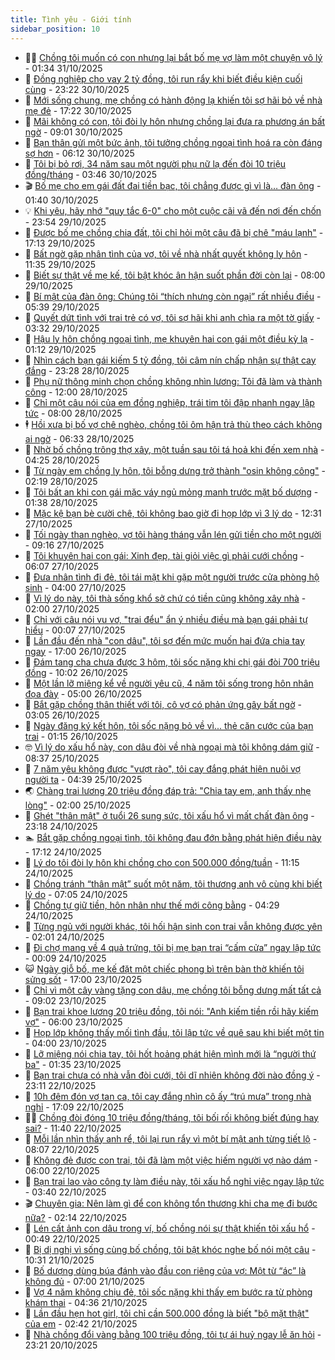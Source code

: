 ```yaml
---
title: Tình yêu - Giới tính
sidebar_position: 10
---
```


<!-- dantri-tinh-yeu-gioi-tinh:START -->
- 👨‍🏫 [Chồng tôi muốn có con nhưng lại bắt bố mẹ vợ làm một chuyện vô lý](https://dantri.com.vn/tinh-yeu-gioi-tinh/chong-toi-muon-co-con-nhung-lai-bat-bo-me-vo-lam-mot-chuyen-vo-ly-20251031005301515.htm) - 01:34 31/10/2025
- 🦣 [Đồng nghiệp cho vay 2 tỷ đồng, tôi run rẩy khi biết điều kiện cuối cùng](https://dantri.com.vn/tinh-yeu-gioi-tinh/dong-nghiep-cho-vay-2-ty-dong-toi-run-ray-khi-biet-dieu-kien-cuoi-cung-20251030120310268.htm) - 23:22 30/10/2025
- 🔭 [Mới sống chung, mẹ chồng có hành động lạ khiến tôi sợ hãi bỏ về nhà mẹ đẻ](https://dantri.com.vn/tinh-yeu-gioi-tinh/moi-song-chung-me-chong-co-hanh-dong-la-khien-toi-so-hai-bo-ve-nha-me-de-20251030144715975.htm) - 17:22 30/10/2025
- 🧐 [Mãi không có con, tôi đòi ly hôn nhưng chồng lại đưa ra phương án bất ngờ](https://dantri.com.vn/tinh-yeu-gioi-tinh/mai-khong-co-con-toi-doi-ly-hon-nhung-chong-lai-dua-ra-phuong-an-bat-ngo-20251030140208208.htm) - 09:01 30/10/2025
- 🫶 [Bạn thân gửi một bức ảnh, tôi tưởng chồng ngoại tình hoá ra còn đáng sợ hơn](https://dantri.com.vn/tinh-yeu-gioi-tinh/ban-than-gui-mot-buc-anh-toi-tuong-chong-ngoai-tinh-hoa-ra-con-dang-so-hon-20251024091554857.htm) - 06:12 30/10/2025
- 💃 [Tôi bị bỏ rơi, 34 năm sau một người phụ nữ lạ đến đòi 10 triệu đồng/tháng](https://dantri.com.vn/tinh-yeu-gioi-tinh/toi-bi-bo-roi-34-nam-sau-mot-nguoi-phu-nu-la-den-doi-10-trieu-dongthang-20251030071738150.htm) - 03:46 30/10/2025
- 🎬 [Bố mẹ cho em gái đất đai tiền bạc, tôi chẳng được gì vì là… đàn ông](https://dantri.com.vn/tinh-yeu-gioi-tinh/bo-me-cho-em-gai-dat-dai-tien-bac-toi-chang-duoc-gi-vi-la-dan-ong-20251028164645755.htm) - 01:40 30/10/2025
- 💡 [Khi yêu, hãy nhớ &quot;quy tắc 6-0&quot; cho một cuộc cãi vã đến nơi đến chốn](https://dantri.com.vn/tinh-yeu-gioi-tinh/khi-yeu-hay-nho-quy-tac-6-0-cho-mot-cuoc-cai-va-den-noi-den-chon-20251029092112789.htm) - 23:54 29/10/2025
- 🙉 [Được bố mẹ chồng chia đất, tôi chỉ hỏi một câu đã bị chê &quot;máu lạnh&quot;](https://dantri.com.vn/tinh-yeu-gioi-tinh/duoc-bo-me-chong-chia-dat-toi-chi-hoi-mot-cau-da-bi-che-mau-lanh-20251030001220386.htm) - 17:13 29/10/2025
- 🚦 [Bất ngờ gặp nhân tình của vợ, tôi về nhà nhất quyết không ly hôn](https://dantri.com.vn/tinh-yeu-gioi-tinh/bat-ngo-gap-nhan-tinh-cua-vo-toi-ve-nha-nhat-quyet-khong-ly-hon-20251029110150626.htm) - 11:35 29/10/2025
- 🥸 [Biết sự thật về mẹ kế, tôi bật khóc ân hận suốt phần đời còn lại](https://dantri.com.vn/tinh-yeu-gioi-tinh/biet-su-that-ve-me-ke-toi-bat-khoc-an-han-suot-phan-doi-con-lai-20251024164601069.htm) - 08:00 29/10/2025
- 🤡 [Bí mật của đàn ông: Chúng tôi “thích nhưng còn ngại” rất nhiều điều](https://dantri.com.vn/tinh-yeu-gioi-tinh/bi-mat-cua-dan-ong-chung-toi-thich-nhung-con-ngai-rat-nhieu-dieu-20251025111254651.htm) - 05:39 29/10/2025
- 🦩 [Quyết dứt tình với trai trẻ có vợ, tôi sợ hãi khi anh chìa ra một tờ giấy](https://dantri.com.vn/tinh-yeu-gioi-tinh/quyet-dut-tinh-voi-trai-tre-co-vo-toi-so-hai-khi-anh-chia-ra-mot-to-giay-20251028150319428.htm) - 03:32 29/10/2025
- 🤡 [Hậu ly hôn chồng ngoại tình, mẹ khuyên hai con gái một điều kỳ lạ](https://dantri.com.vn/tinh-yeu-gioi-tinh/hau-ly-hon-chong-ngoai-tinh-me-khuyen-hai-con-gai-mot-dieu-ky-la-20251028194254727.htm) - 01:12 29/10/2025
- 🌊 [Nhìn cách bạn gái kiếm 5 tỷ đồng, tôi câm nín chấp nhận sự thật cay đắng](https://dantri.com.vn/tinh-yeu-gioi-tinh/nhin-cach-ban-gai-kiem-5-ty-dong-toi-cam-nin-chap-nhan-su-that-cay-dang-20251028141340997.htm) - 23:28 28/10/2025
- 🐘 [Phụ nữ thông minh chọn chồng không nhìn lương: Tôi đã làm và thành công](https://dantri.com.vn/tinh-yeu-gioi-tinh/phu-nu-thong-minh-chon-chong-khong-nhin-luong-toi-da-lam-va-thanh-cong-20251028145126383.htm) - 12:00 28/10/2025
- 🚀 [Chỉ một câu nói của em đồng nghiệp, trái tim tôi đập nhanh ngay lập tức](https://dantri.com.vn/tinh-yeu-gioi-tinh/chi-mot-cau-noi-cua-em-dong-nghiep-trai-tim-toi-dap-nhanh-ngay-lap-tuc-20251028141948634.htm) - 08:00 28/10/2025
- 🕴 [Hồi xưa bị bố vợ chê nghèo, chồng tôi ôm hận trả thù theo cách không ai ngờ](https://dantri.com.vn/tinh-yeu-gioi-tinh/hoi-xua-bi-bo-vo-che-ngheo-chong-toi-om-han-tra-thu-theo-cach-khong-ai-ngo-20251028093408357.htm) - 06:33 28/10/2025
- 🚀 [Nhờ bố chồng trông thợ xây, một tuần sau tôi tá hoả khi đến xem nhà](https://dantri.com.vn/tinh-yeu-gioi-tinh/nho-bo-chong-trong-tho-xay-mot-tuan-sau-toi-ta-hoa-khi-den-xem-nha-20251028091335526.htm) - 04:25 28/10/2025
- 👺 [Từ ngày em chồng ly hôn, tôi bỗng dưng trở thành &quot;osin không công&quot;](https://dantri.com.vn/tinh-yeu-gioi-tinh/tu-ngay-em-chong-ly-hon-toi-bong-dung-tro-thanh-osin-khong-cong-20251028085629826.htm) - 02:19 28/10/2025
- 💄 [Tôi bất an khi con gái mặc váy ngủ mỏng manh trước mặt bố dượng](https://dantri.com.vn/tinh-yeu-gioi-tinh/toi-bat-an-khi-con-gai-mac-vay-ngu-mong-manh-truoc-mat-bo-duong-20251027151535729.htm) - 01:38 28/10/2025
- 🌊 [Mặc kệ bạn bè cười chê, tôi không bao giờ đi họp lớp vì 3 lý do](https://dantri.com.vn/tinh-yeu-gioi-tinh/mac-ke-ban-be-cuoi-che-toi-khong-bao-gio-di-hop-lop-vi-3-ly-do-20251027163515209.htm) - 12:31 27/10/2025
- 🚦 [Tối ngày than nghèo, vợ tôi hàng tháng vẫn lén gửi tiền cho một người](https://dantri.com.vn/tinh-yeu-gioi-tinh/toi-ngay-than-ngheo-vo-toi-hang-thang-van-len-gui-tien-cho-mot-nguoi-20251027161557856.htm) - 09:16 27/10/2025
- 👹 [Tôi khuyên hai con gái: Xinh đẹp, tài giỏi việc gì phải cưới chồng](https://dantri.com.vn/tinh-yeu-gioi-tinh/toi-khuyen-hai-con-gai-xinh-dep-tai-gioi-viec-gi-phai-cuoi-chong-20251027120801397.htm) - 06:07 27/10/2025
- 🚀 [Đưa nhân tình đi đẻ, tôi tái mặt khi gặp một người trước cửa phòng hộ sinh](https://dantri.com.vn/tinh-yeu-gioi-tinh/dua-nhan-tinh-di-de-toi-tai-mat-khi-gap-mot-nguoi-truoc-cua-phong-ho-sinh-20251027065442453.htm) - 04:00 27/10/2025
- 🌁 [Vì lý do này, tôi thà sống khổ sở chứ có tiền cũng không xây nhà](https://dantri.com.vn/tinh-yeu-gioi-tinh/vi-ly-do-nay-toi-tha-song-kho-so-chu-co-tien-cung-khong-xay-nha-20251027073336032.htm) - 02:00 27/10/2025
- 🧰 [Chỉ với câu nói vu vơ, &quot;trai đểu&quot; ẩn ý nhiều điều mà bạn gái phải tự hiểu](https://dantri.com.vn/tinh-yeu-gioi-tinh/chi-voi-cau-noi-vu-vo-trai-deu-an-y-nhieu-dieu-ma-ban-gai-phai-tu-hieu-20251024002318553.htm) - 00:07 27/10/2025
- 🦅 [Lần đầu đến nhà &quot;con dâu&quot;, tôi sợ đến mức muốn hai đứa chia tay ngay](https://dantri.com.vn/tinh-yeu-gioi-tinh/lan-dau-den-nha-con-dau-toi-so-den-muc-muon-hai-dua-chia-tay-ngay-20251026172106482.htm) - 17:00 26/10/2025
- 🌈 [Đám tang cha chưa được 3 hôm, tôi sốc nặng khi chị gái đòi 700 triệu đồng](https://dantri.com.vn/tinh-yeu-gioi-tinh/dam-tang-cha-chua-duoc-3-hom-toi-soc-nang-khi-chi-gai-doi-700-trieu-dong-20251026170119749.htm) - 10:02 26/10/2025
- 🌋 [Một lần lỡ miệng kể về người yêu cũ, 4 năm tôi sống trong hôn nhân đọa đày](https://dantri.com.vn/tinh-yeu-gioi-tinh/mot-lan-lo-mieng-ke-ve-nguoi-yeu-cu-4-nam-toi-song-trong-hon-nhan-doa-day-20251026102100921.htm) - 05:00 26/10/2025
- 👺 [Bắt gặp chồng thân thiết với tôi, cô vợ có phản ứng gây bất ngờ](https://dantri.com.vn/tinh-yeu-gioi-tinh/bat-gap-chong-than-thiet-voi-toi-co-vo-co-phan-ung-gay-bat-ngo-20251025213631648.htm) - 03:05 26/10/2025
- 🎃 [Ngày đăng ký kết hôn, tôi sốc nặng bỏ về vì... thẻ căn cước của bạn trai](https://dantri.com.vn/tinh-yeu-gioi-tinh/ngay-dang-ky-ket-hon-toi-soc-nang-bo-ve-vi-the-can-cuoc-cua-ban-trai-20251025113316032.htm) - 01:15 26/10/2025
- 🤓 [Vì lý do xấu hổ này, con dâu đòi về nhà ngoại mà tôi không dám giữ](https://dantri.com.vn/tinh-yeu-gioi-tinh/vi-ly-do-xau-ho-nay-con-dau-doi-ve-nha-ngoai-ma-toi-khong-dam-giu-20251025153557290.htm) - 08:37 25/10/2025
- 🤠 [7 năm yêu không được &quot;vượt rào&quot;, tôi cay đắng phát hiện nuôi vợ người ta](https://dantri.com.vn/tinh-yeu-gioi-tinh/7-nam-yeu-khong-duoc-vuot-rao-toi-cay-dang-phat-hien-nuoi-vo-nguoi-ta-20251021024554015.htm) - 04:39 25/10/2025
- 🌏 [Chàng trai lương 20 triệu đồng đáp trả: &quot;Chia tay em, anh thấy nhẹ lòng&quot;](https://dantri.com.vn/tinh-yeu-gioi-tinh/chang-trai-luong-20-trieu-dong-dap-tra-chia-tay-em-anh-thay-nhe-long-20251024225448310.htm) - 02:00 25/10/2025
- 🚀 [Ghét &quot;thân mật&quot; ở tuổi 26 sung sức, tôi xấu hổ vì mất chất đàn ông](https://dantri.com.vn/tinh-yeu-gioi-tinh/ghet-than-mat-o-tuoi-26-sung-suc-toi-xau-ho-vi-mat-chat-dan-ong-20251024152057156.htm) - 23:18 24/10/2025
- 🏊 [Bắt gặp chồng ngoại tình, tôi không đau đớn bằng phát hiện điều này](https://dantri.com.vn/tinh-yeu-gioi-tinh/bat-gap-chong-ngoai-tinh-toi-khong-dau-don-bang-phat-hien-dieu-nay-20251025001147758.htm) - 17:12 24/10/2025
- 🦒 [Lý do tôi đòi ly hôn khi chồng cho con 500.000 đồng/tuần](https://dantri.com.vn/tinh-yeu-gioi-tinh/ly-do-toi-doi-ly-hon-khi-chong-cho-con-500000-dongtuan-20251024142055671.htm) - 11:15 24/10/2025
- 💂 [Chồng tránh “thân mật” suốt một năm, tôi thương anh vô cùng khi biết lý do](https://dantri.com.vn/tinh-yeu-gioi-tinh/chong-tranh-than-mat-suot-mot-nam-toi-thuong-anh-vo-cung-khi-biet-ly-do-20251023174641537.htm) - 07:05 24/10/2025
- 💫 [Chồng tự giữ tiền, hôn nhân như thế mới công bằng](https://dantri.com.vn/tinh-yeu-gioi-tinh/chong-tu-giu-tien-hon-nhan-nhu-the-moi-cong-bang-20251024084205190.htm) - 04:29 24/10/2025
- 🧠 [Từng ngủ với người khác, tôi hối hận sinh con trai vẫn không được yên](https://dantri.com.vn/tinh-yeu-gioi-tinh/tung-ngu-voi-nguoi-khac-toi-hoi-han-sinh-con-trai-van-khong-duoc-yen-20251024072127116.htm) - 02:01 24/10/2025
- 🎡 [Đi chợ mang về 4 quả trứng, tôi bị mẹ bạn trai “cấm cửa” ngay lập tức](https://dantri.com.vn/tinh-yeu-gioi-tinh/di-cho-mang-ve-4-qua-trung-toi-bi-me-ban-trai-cam-cua-ngay-lap-tuc-20251024070912900.htm) - 00:09 24/10/2025
- 😺 [Ngày giỗ bố, mẹ kế đặt một chiếc phong bì trên bàn thờ khiến tôi sửng sốt](https://dantri.com.vn/tinh-yeu-gioi-tinh/ngay-gio-bo-me-ke-dat-mot-chiec-phong-bi-tren-ban-tho-khien-toi-sung-sot-20251023192658724.htm) - 17:00 23/10/2025
- 🥰 [Chỉ vì một cây vàng tặng con dâu, mẹ chồng tôi bỗng dưng mất tất cả](https://dantri.com.vn/tinh-yeu-gioi-tinh/chi-vi-mot-cay-vang-tang-con-dau-me-chong-toi-bong-dung-mat-tat-ca-20251023111833751.htm) - 09:02 23/10/2025
- 🐲 [Bạn trai khoe lương 20 triệu đồng, tôi nói: &quot;Anh kiếm tiền rồi hãy kiếm vợ&quot;](https://dantri.com.vn/tinh-yeu-gioi-tinh/ban-trai-khoe-luong-20-trieu-dong-toi-noi-anh-kiem-tien-roi-hay-kiem-vo-20251023103857324.htm) - 06:00 23/10/2025
- 🌝 [Họp lớp không thấy mối tình đầu, tôi lập tức về quê sau khi biết một tin](https://dantri.com.vn/tinh-yeu-gioi-tinh/hop-lop-khong-thay-moi-tinh-dau-toi-lap-tuc-ve-que-sau-khi-biet-mot-tin-20251023082237997.htm) - 04:00 23/10/2025
- 🐲 [Lỡ miệng nói chia tay, tôi hốt hoảng phát hiện mình mới là “người thứ ba&quot;](https://dantri.com.vn/tinh-yeu-gioi-tinh/lo-mieng-noi-chia-tay-toi-hot-hoang-phat-hien-minh-moi-la-nguoi-thu-ba-20251022180154508.htm) - 01:35 23/10/2025
- 📝 [Bạn trai chưa có nhà vẫn đòi cưới, tôi dĩ nhiên không đời nào đồng ý](https://dantri.com.vn/tinh-yeu-gioi-tinh/ban-trai-chua-co-nha-van-doi-cuoi-toi-di-nhien-khong-doi-nao-dong-y-20251023004433576.htm) - 23:11 22/10/2025
- 🦏 [10h đêm đón vợ tan ca, tôi cay đắng nhìn cô ấy “trú mưa” trong nhà nghỉ](https://dantri.com.vn/tinh-yeu-gioi-tinh/10h-dem-don-vo-tan-ca-toi-cay-dang-nhin-co-ay-tru-mua-trong-nha-nghi-20251022152216544.htm) - 17:09 22/10/2025
- 🧑‍🏫 [Chồng đòi đóng 10 triệu đồng/tháng, tôi bối rối không biết đúng hay sai?](https://dantri.com.vn/tinh-yeu-gioi-tinh/chong-doi-dong-10-trieu-dongthang-toi-boi-roi-khong-biet-dung-hay-sai-20251022171456031.htm) - 11:40 22/10/2025
- 🦍 [Mỗi lần nhìn thấy anh rể, tôi lại run rẩy vì một bí mật anh từng tiết lộ](https://dantri.com.vn/tinh-yeu-gioi-tinh/moi-lan-nhin-thay-anh-re-toi-lai-run-ray-vi-mot-bi-mat-anh-tung-tiet-lo-20251022114319679.htm) - 08:07 22/10/2025
- 🌋 [Không đẻ được con trai, tôi đã làm một việc hiếm người vợ nào dám](https://dantri.com.vn/tinh-yeu-gioi-tinh/khong-de-duoc-con-trai-toi-da-lam-mot-viec-hiem-nguoi-vo-nao-dam-20251022105808878.htm) - 06:00 22/10/2025
- 💯 [Bạn trai lao vào công ty làm điều này, tôi xấu hổ nghỉ việc ngay lập tức](https://dantri.com.vn/tinh-yeu-gioi-tinh/ban-trai-lao-vao-cong-ty-lam-dieu-nay-toi-xau-ho-nghi-viec-ngay-lap-tuc-20251019115624792.htm) - 03:40 22/10/2025
- 🎬 [Chuyên gia: Nên làm gì để con không tổn thương khi cha mẹ đi bước nữa?](https://dantri.com.vn/tinh-yeu-gioi-tinh/chuyen-gia-nen-lam-gi-de-con-khong-ton-thuong-khi-cha-me-di-buoc-nua-20251021171933934.htm) - 02:14 22/10/2025
- 📝 [Lén cất ảnh con dâu trong ví, bố chồng nói sự thật khiến tôi xấu hổ](https://dantri.com.vn/tinh-yeu-gioi-tinh/len-cat-anh-con-dau-trong-vi-bo-chong-noi-su-that-khien-toi-xau-ho-20251021100054961.htm) - 00:49 22/10/2025
- 🧐 [Bị dị nghị vì sống cùng bố chồng, tôi bật khóc nghe bố nói một câu](https://dantri.com.vn/tinh-yeu-gioi-tinh/bi-di-nghi-vi-song-cung-bo-chong-toi-bat-khoc-nghe-bo-noi-mot-cau-20251021093220935.htm) - 10:31 21/10/2025
- 🤠 [Bố dượng dùng búa đánh vào đầu con riêng của vợ: Một từ “ác” là không đủ](https://dantri.com.vn/tinh-yeu-gioi-tinh/bo-duong-dung-bua-danh-vao-dau-con-rieng-cua-vo-mot-tu-ac-la-khong-du-20251021113629462.htm) - 07:00 21/10/2025
- 💼 [Vợ 4 năm không chịu đẻ, tôi sốc nặng khi thấy em bước ra từ phòng khám thai](https://dantri.com.vn/tinh-yeu-gioi-tinh/vo-4-nam-khong-chiu-de-toi-soc-nang-khi-thay-em-buoc-ra-tu-phong-kham-thai-20251021024258762.htm) - 04:36 21/10/2025
- 💪 [Lần đầu hẹn hot girl, tôi chỉ cần 500.000 đồng là biết &quot;bộ mặt thật&quot; của em](https://dantri.com.vn/tinh-yeu-gioi-tinh/lan-dau-hen-hot-girl-toi-chi-can-500000-dong-la-biet-bo-mat-that-cua-em-20251021094130352.htm) - 02:42 21/10/2025
- 💂 [Nhà chồng đổi vàng bằng 100 triệu đồng, tôi tự ái huỷ ngay lễ ăn hỏi](https://dantri.com.vn/tinh-yeu-gioi-tinh/nha-chong-doi-vang-bang-100-trieu-dong-toi-tu-ai-huy-ngay-le-an-hoi-20251020223938572.htm) - 23:21 20/10/2025<!-- dantri-tinh-yeu-gioi-tinh:END -->
